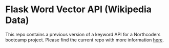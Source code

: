 # Flask Word Vector API (Wikipedia Data)

This repo contains a previous version of a keyword API for a Northcoders bootcamp project. Please find the current repo with more information [here](https://github.com/teyahbd/ecommerce-keyword-api).
